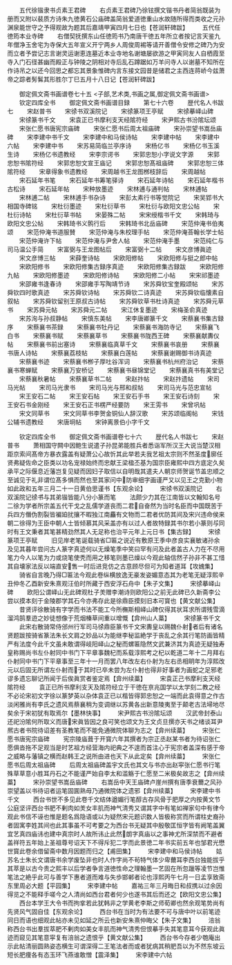 <!-- { "loadSidebar": true } -->
　　五代徐锴隶书贞素王君碑
　　右贞素王君碑乃徐铉撰文锴书丹者简翁既装为册而又附以裴质方诗朱九徳黄石公庙碑盖简翁爱道徳重山水故随所得而类收之元孙渊泉能世守之予得观故为题其后嘉靖甲寅四月七日也【苍润轩碑跋】
　　五代任徳筠本业寺碑
　　右僧契抚撰东山任徳筠书乃南唐干徳五年所立者按记言天鉴九年僧净玉舍宅为寺保大五年宣义开宁两乡人周俊周裼等请开善僧令安修之碑乃为安而立者予尝记志言谢灵运谢恵连墓近本业寺地名谢塘屡欲游之甲寅同友人自栖霞至寺入门石径甚幽而殿正与钟陵之阴相对寺后乱石蹲踞如万羊问寺人以谢墓不知所在作诗吊之以还今回思之都忘其景象惟碑内言东接文园昔是储君之主西连蒋峤今兹萧帝之踪者髣髴其形胜尔丁巳五月十八日记【苍润轩碑跋】

　　御定佩文斋书画谱卷七十五
<子部,艺术类,书画之属,御定佩文斋书画谱>
　　钦定四库全书
　　御定佩文斋书画谱目録
　　第七十六卷
　　歴代名人书跋七
　　宋赵普书
　　宋徐书双溪院记
　　宋徐篆项王亭赋
　　宋徐摹峄山碑
　　宋徐篆书千文
　　宋袁正已书摩利支天经隂符经
　　宋尹熙古书汾隂坛颂
　　宋张仁愿书唐宪宗庙碑
　　宋张仁愿书后周太祖庙碑
　　宋孙崇望书嵩岳庙碑
　　宋李建中书千文
　　宋李建中和马侯诗帖
　　宋李建中帖
　　宋李建中六帖
　　宋李建中书
　　宋苏易简临兰亭序诗
　　宋杨亿书
　　宋杨亿书玉溪生诗
　　宋杨亿书遗教经
　　宋李宗谔书
　　宋郭忠恕小字说文字源
　　宋郭忠恕书隂符经
　　宋郭忠恕文宣王庙记
　　宋郭忠恕髙祖庙碑
　　宋郭忠恕三体隂符经
　　宋章得象书遗教经
　　宋周越书王龙图桞枝辞后
　　宋周越帖
　　宋石延年书笔
　　宋石延年书筹笔驿诗
　　宋石延年诗帖
　　宋石延年楷书古松诗
　　宋石延年帖
　　宋种放墨迹
　　宋林逋与通判帖
　　宋林逋帖
　　宋林逋二帖
　　宋林逋手书杂诗
　　宋彭太素行书等觉院记
　　宋吴郢书大相国寺碑铭
　　宋杜衍墨迹
　　宋杜衍草书
　　宋杜衍与欧阳文忠公帖
　　宋杜衍诗帖
　　宋杜衍草书帖
　　宋晏殊二帖
　　宋宋绶楷书千文
　　宋韩琦与欧阳文忠公帖
　　宋韩琦书义鹘行后
　　宋韩琦书北岳庙碑
　　宋范仲淹书伯夷颂
　　宋范仲淹书道服賛
　　宋范仲淹与朱校理手帖
　　宋范仲淹荅翰长学士帖
　　宋范仲淹许下帖
　　宋范仲淹与尹舍人帖
　　宋范仲淹手墨
　　宋范纯仁与司马温公手简
　　宋富弼与王龙图帖后
　　宋富弼十二帖
　　宋文彦博眞迹
　　宋文彦博三帖
　　宋薛奎诗帖
　　宋欧阳修帖
　　宋欧阳修与挺之郎中帖
　　宋欧阳修书
　　宋欧阳修集古録序真迹
　　宋欧阳修集古録跋
　　宋欧阳修九帖
　　宋欧阳修墨迹
　　宋欧阳修诗帖
　　宋欧阳修二小帖
　　宋宋祁墨迹
　　宋邵雍书逢春诗
　　宋邵雍手写陶靖节诗
　　宋苏舜钦宝奎殿颂帖
　　宋苏舜钦四时歌真迹
　　宋苏舜钦诗帖
　　宋苏舜钦二诗真迹
　　宋苏舜钦临懐素自叙帖
　　宋苏舜钦留别王原叔古诗帖
　　宋苏舜钦草书杜诗真迹
　　宋苏舜元草书
　　宋苏舜元帖
　　宋苏舜元二帖
　　宋江休复墨迹
　　宋梅圣俞真迹
　　宋苏洵与孙叔静帖
　　宋慎东美帖
　　宋李唐卿篆千文
　　宋蔡襄书集古録序
　　宋蔡襄书茶録
　　宋蔡襄书牡丹记
　　宋蔡襄书海防寺记
　　宋蔡襄飞白书
　　宋蔡襄书赋
　　宋蔡襄草书
　　宋蔡襄书陇西王碑
　　宋蔡襄献夀仪帖
　　宋蔡襄书前出塞诗
　　宋蔡襄临真草千文
　　宋蔡襄书哀册
　　宋蔡襄书唐人诗帖
　　宋蔡襄荔枝帖
　　宋蔡襄白莲帖
　　宋蔡襄谢赐御书诗真迹
　　宋蔡襄书迹
　　宋蔡襄书栁子厚吐谷浑词
　　宋蔡襄书杭州府治记
　　宋蔡襄书寒蝉赋
　　宋蔡襄万安桥记
　　宋蔡襄书昼锦堂记
　　宋蔡襄真书有美堂记
　　宋蔡襄秋暑帖
　　宋蔡襄草书二帖
　　宋赵抃帖
　　宋赵抃遗帖
　　宋司马光帖
　　宋司马光隶书
　　宋司马光与邢和叔帖
　　宋司马光与范忠宣帖
　　宋王安石二帖
　　宋王安石帖
　　宋王安石手书
　　宋王安石诗刻
　　宋王安石书金刚经
　　宋王安石正书楞严经要防
　　宋王雱书
　　宋曾巩帖
　　宋文同草书
　　宋文同草书李贺金铜仙人辞汉歌
　　宋苏颂临阁帖
　　宋钱公辅书遗教经
　　宋唐坰帖
　　宋钟离景伯小字千文

　　钦定四库全书
　　御定佩文斋书画谱卷七十六
　　歴代名人书跋七
　　宋赵普书
　　萧相国守闗中因鲍生说遣子孙昆弟能胜兵者悉诣军所汉王大说当楚汉相距京索间髙帝方暴衣露盖有疑萧公心故忻其此举若夫我艺祖太宗则不然圣度廓任贤弗疑佐命之臣类以功名宠禄始终而忠献王梁楹丕基为国宗臣雍熙中四方底定久矣承平之际偃息近藩岂复见疑而因妇子取信以自明哉其遣夫人朝京师贺诞节盖忠顺之至诚见于礼非谓位髙多惧而然也至其家问中防审细字画谨严又以见王之克勤小物如此政和五年三月二十一日黄伯思谨书【东观余论】
　　宋徐书双溪院记
　　右双溪院记徐书与其弟锴皆能八分小篆而笔
　　法颇少力其在江南皆以文翰知名号二徐为学者所宗盖五代干戈之乱儒学道丧而二君自奋然为当时名臣而中国既苦于兵四方僭伪割裂皆褊廹扰攘不暇独江南麤有文物而二君者优防其间及宋兴违命侯来朝二徐得为王臣中朝人士皆倾慕其风采盖亦有以过人者故特録其书尔若小篆则与同时有王文秉者其笔甚精劲然其人无足称也治平元年上元日书【集古録】
　　宋徐篆项王亭赋
　　旧见岸老笔诞载骑省□匾之说近有敷原王季中彦良实襄敏诸孙余及见其暮年尝问古人篆字真迹何以无燥笔季中笑曰罕有问及此者盖古人力在不尽用笔力今人以笔为力或烧笔使秃而用之移笔则墨已燥以今观此轴信然子孙非不甚工惜其自壊家法反以端直安售一时后进竞仿之古意顾尽但可为知者道耳【攻媿集】
　　骑省自言晚乃得□匾法今观此卷纵横放逸无豪发姿媚意态其为老笔无疑淳熙辛丑仲冬乙酉新安朱熹观汪伯时所藏于西安浮石舟中【朱子文集】
　　宋徐摹峄山碑
　　欧阳公谓峄山无此碑观杜子羙赠李潮诗则欧阳公之前无此碑已久新斋李公尝以摸本刻于金陵郡学其石今亦弗存此是徐鼎臣摸刻旧本可寳也【黄文献公集】
　　昔贤评徐散骑有字学而书法不能工今所橅斯相峄山碑仅得其状耳求所谓残雪滴溜鸿鹄羣逰之妙徒想像于荒烟榛草间重以增慨【弇州山人藁】
　　宋徐篆书千文
　　此宋右散骑常侍邠州行军司马徐鼎臣篆书千文宋夀皇以赐魏仆射者后有诸名贤题跋按骑省篆法朱长文肩之妙品以为能继李秘监絶学于丧乱之余其行笔防画皆精严有法度今此千文虽未敢谓得岐阳峄山之秘而螺匾隐然文武兼济其为真迹无疑独寿皇称赐尚书左仆射同中书门下平章事魏杞而系载淳熙考之杞以乾道二年十二月拜右仆射同中书门下平章事至三年十一月而罢八年改左右仆射为左右丞相眀年为淳熙改元以后固无所谓左仆射而于其时已卒未尝为左仆射也得非好事者为画蛇之足邪老谬多遗忘聊记所闻于后俟眞赏者鉴定焉【弇州续藁】
　　宋袁正己书摩利支天经隂符经
　　袁正已所书摩利支天及隂符经立于干徳在亰兆国学以太学刻二教之经不必论宋初文字徐以篆梦英以杂体袁正已以楷皆得郭忠恕之一端而此袁得意之作古淡闲雅尚有李氏之遗风焉蔡襄稍为变调继以苏黄各出新意陵夷至于颠老古法埽地尽矣余于宋初犹有取焉尔【墨林快事】
　　宋尹熙古书汾隂坛颂
　　汉武帝封泰山还祀汾隂何所取义而唐宋眞皆因之良可笑也颂文为王文贞旦撰亦天书之绪谈耳尹熈古者书院待诏差有圣教笔而不能免通微院体聊为志之【弇州续藁】
　　宋张仁愿书唐宪宗庙碑
　　宪宗陵庙葺于开寳六年其撰者为宗正丞赵某书者为待诏张仁愿俱沓拖不足观当是时艺祖方经营海内祀典之不遑而首注心于宪宗者盖深有感于帝之威略与藩镇之横而赵韩王之说所由进也天下从此定矣【弇州续藁】
　　宋张仁愿书后周太祖庙碑
　　后周太祖庙碑盖宇文氏也其文与书亦出赵寜张仁愿书行笔殊草草意小胜耳丹石之不能谨严始自李太和滥觞于仁愿至二米极矣故志之【弇州续藁】
　　宋孙崇望书嵩岳庙碑
　　右嵩岳中天王庙碑卢崖州撰有唐季衰薾之风孙崇望盖以书待诏者运笔固圎熟毋乃通微院体之遗邪【弇州续藁】
　　宋李建中书千文
　　西台书世不多见此卷千文结体遒媚行笔醇古存风骨于肥厚之内按黄文节公庭坚评西台书肥不剰肉如羙女丰肌而神气清秀又谓其字中有笔如禅家句中有律今观此书信不诬也惟是题名爲隐语或以为疑然宋元题识数人皆极称赏而所谓柱史裔孙者固寓李姓其间也此其事虽不可考要之为西台书无疑其中殷敬匡恒字皆有阙笔盖翼宜艺真四庙讳也建中真宗时人故所讳止此然朗字真庙以之事神尤所深禁而不避者盖祥符五年始上圣祖尊号诏天下不得斥犯二字而此景徳二年书实前五年也邹君光懋世寳此卷余借留斋中数月因题而归之【甫田集】
　　宋李建中和马侯诗帖
　　姑苏名士朱长文谓唐书余学废坠非也时人作字尚不茍特气体少卑薾耳李西台独能拔乎其萃是以古今贵之熙丰以后学者争言道徳性命之理翰墨一艺固在所忽躐等凌节岂惟笔法之絶乎此可与善学下惠者道而难与失歩邯郸者论也淳熙丙午七月一日孟享致斋东里周必大题【平园集】
　　宋李建中帖
　　嘉祐三年三月晦日和叔携以过余因得览之不能释手嗟今之人清尚如西台君者何少也遂书其后而还之【欧阳文忠公集】
　　西台本学王大令书而拘挛若此犹韩非之学黄老李斯之师荀卿也然余观笔势尚有先贤风气固自佳【东观余论】
　　西台书在当时为有法要不可与唐中叶以前笔迹同日而语也细观此帖亦未见如延之所云也新安朱熹仲晦父【朱子文集】
　　涪翁称西台书出羣拔萃肥不剰肉如美女丰肌而神气清秀但恨摹手失其笔意耳今获观此眞迹而窥见其笔意寜复有涪翁之遗恨乎【黄文献公集】
　　西台书今存者少匏庵出示此帖清丽圆熟姿态横生可谓深得二王笔法者而或者犹病其稍肥吾以为不然东坡云短长肥痩各有态玉环飞燕谁敢憎【震泽集】
　　宋李建中六帖
